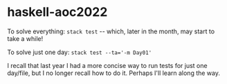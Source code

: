 # haskell-aoc2022

To solve everything: `stack test` -- which, later in the month, may start to take a while!

To solve just one day: `stack test --ta='-m Day01'`

I recall that last year I had a more concise way to run tests for just one day/file,
but I no longer recall how to do it. Perhaps I'll learn along the way.
